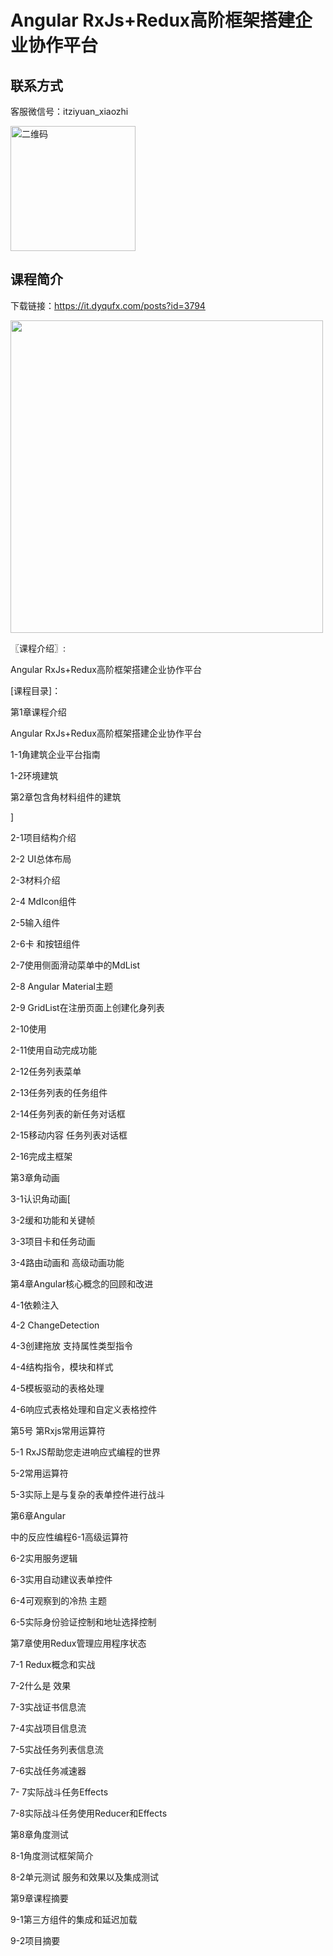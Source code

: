# Angular RxJs+Redux高阶框架搭建企业协作平台

## 联系方式

客服微信号：itziyuan_xiaozhi

<img src="https://ziyuanyun.oss-cn-guangzhou.aliyuncs.com/common/20240614073449/666b82192834a.jpg" width="200" height="200" alt="二维码">

## 课程简介

下载链接：https://it.dyqufx.com/posts?id=3794

<img src="https://ziyuanyun.oss-cn-guangzhou.aliyuncs.com/yun/20240515185335/6644942f80a5e.jpg" width="500" alt="">

  〖课程介绍〗:

 Angular RxJs+Redux高阶框架搭建企业协作平台

 [课程目录]：

 第1章课程介绍

 Angular RxJs+Redux高阶框架搭建企业协作平台



 1-1角建筑企业平台指南

 1-2环境建筑

 第2章包含角材料组件的建筑

 ]

 2-1项目结构介绍

 2-2 UI总体布局

 2-3材料介绍

 2-4 MdIcon组件

 2-5输入组件

 2-6卡 和按钮组件

 2-7使用侧面滑动菜单中的MdList

 2-8 Angular Material主题

 2-9 GridList在注册页面上创建化身列表

 2-10使用

 2-11使用自动完成功能

 2-12任务列表菜单

 2-13任务列表的任务组件

 2-14任务列表的新任务对话框

 2-15移动内容 任务列表对话框

 2-16完成主框架

 第3章角动画

 3-1认识角动画[

 3-2缓和功能和关键帧

 3-3项目卡和任务动画

 3-4路由动画和 高级动画功能

 第4章Angular核心概念的回顾和改进

 4-1依赖注入

 4-2 ChangeDetection

 4-3创建拖放 支持属性类型指令

 4-4结构指令，模块和样式

 4-5模板驱动的表格处理

 4-6响应式表格处理和自定义表格控件

 第5号 第Rxjs常用运算符

 5-1 RxJS帮助您走进响应式编程的世界

 5-2常用运算符

 5-3实际上是与复杂的表单控件进行战斗

 第6章Angular

 中的反应性编程6-1高级运算符

 6-2实用服务逻辑

 6-3实用自动建议表单控件

 6-4可观察到的冷热 主题

 6-5实际身份验证控制和地址选择控制

 第7章使用Redux管理应用程序状态

 7-1 Redux概念和实战

 7-2什么是 效果

 7-3实战证书信息流

 7-4实战项目信息流

 7-5实战任务列表信息流

 7-6实战任务减速器

 7- 7实际战斗任务Effects

 7-8实际战斗任务使用Reducer和Effects

 第8章角度测试

 8-1角度测试框架简介

 8-2单元测试 服务和效果以及集成测试

 第9章课程摘要

 9-1第三方组件的集成和延迟加载

 9-2项目摘要

  